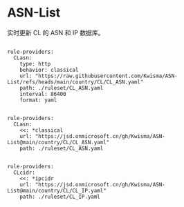 
# ASN-List

实时更新 CL 的 ASN 和 IP 数据库。

<pre><code class="language-javascript">
rule-providers:
  CLasn:
    type: http
    behavior: classical
    url: "https://raw.githubusercontent.com/Kwisma/ASN-List/refs/heads/main/country/CL/CL_ASN.yaml"
    path: ./ruleset/CL_ASN.yaml
    interval: 86400
    format: yaml
</code></pre>

<pre><code class="language-javascript">
rule-providers:
  CLasn:
    <<: *classical
    url: "https://jsd.onmicrosoft.cn/gh/Kwisma/ASN-List@main/country/CL/CL_ASN.yaml"
    path: ./ruleset/CL_ASN.yaml
</code></pre>

<pre><code class="language-javascript">
rule-providers:
  CLcidr:
    <<: *ipcidr
    url: "https://jsd.onmicrosoft.cn/gh/Kwisma/ASN-List@main/country/CL/CL_IP.yaml"
    path: ./ruleset/CL_IP.yaml
</code></pre>
